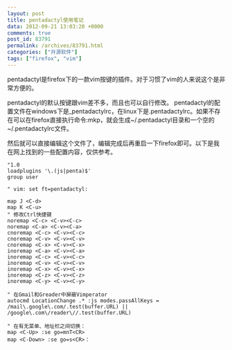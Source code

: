 ```yaml
---
layout: post
title: pentadactyl使用笔记
data: 2012-09-21 13:03:20 +0000
comments: true
post_id: 83791
permalink: /archives/83791.html
categories: ["开源软件"]
tags: ["firefox", "vim"]
---
```


pentadactyl是firefox下的一款vim按键的插件。对于习惯了vim的人来说这个是非常方便的。

pentadactyl的默认按键跟vim差不多，而且也可以自行修改。 pentadactyl的配置文件在windows下是_pentadactylrc，在linux下是.pentadactylrc。如果不存在可以在firefox直接执行命令:mkp，就会生成~/.pentadactyl目录和一个空的~/.pentadactylrc文件。

然后就可以直接编辑这个文件了，编辑完成后再重启一下firefox即可。以下是我在网上找到的一些配置内容，仅供参考。

```
"1.0
loadplugins '\.(js|penta)$'
group user

" vim: set ft=pentadactyl:

map J <C-d>
map K <C-u>
" 修改Ctrl快捷键
noremap <C-c> <C-v><C-c>
noremap <C-a> <C-v><C-a>
cnoremap <C-c> <C-v><C-c>
cnoremap <C-v> <C-v><C-v>
cnoremap <C-x> <C-v><C-x>
inoremap <C-a> <C-v><C-a>
inoremap <C-c> <C-v><C-c>
inoremap <C-v> <C-v><C-v>
inoremap <C-x> <C-v><C-x>
inoremap <C-z> <C-v><C-z>
inoremap <C-y> <C-v><C-y>

" 在Gmail和Greader中屏蔽Vimperator
autocmd LocationChange .* :js modes.passAllKeys = /mail\.google\.com/.test(buffer.URL) || /google\.com\/reader\//.test(buffer.URL)

" 在有无菜单、地址栏之间切换：
map <C-Up> :se go=mnT<CR>
map <C-Down> :se go=s<CR>：
```
